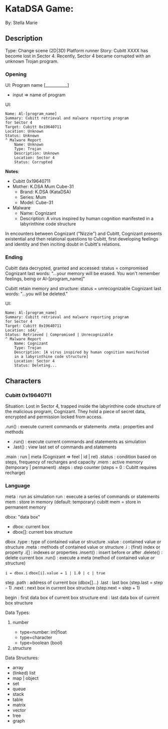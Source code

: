 # KataDSA Game: 

By: Stella Marie

## Description

Type: Change scene (2D|3D) Platform runner 
Story: Cubitt XXXX has become lost in Sector 4. Recently, Sector 4 became corrupted with an unknown Trojan program.

### Opening

UI: Program name [___________]
- input => name of program

UI:

    Name: Al-[program_name]
    Summary: Cubitt retrieval and malware reporting program
    for Sector 4
    Target: Cubitt 0x19640711
    Location: Unknown
    Status: Unknown
    ^ Malware Report
        Name: Unknown
        Type: Trojan
        Description: Unknown
        Location: Sector 4
        Status: Corrupted

**Notes**:
- Cubitt 0x19640711
- Mother: K.DSA Mum Cube-31
  - Brand: K.DSA (KataDSA)
  - Series: Mum
  - Model: Cube-31
- Malware
  - Name: Cognizant
  - Description: A virus inspired by human cognition manifested
    in a labyrinthine code structure

In encounters between Cognizant ("Nizzie") and Cubitt, Cognizant presents existential and then relational questions to Cubitt, first developing feelings and identity and then inciting doubt in Cubitt's relations.

### Ending

Cubitt data decrypted, granted and accessed: status = compromised
Cognizant last words: "...your memory will be erased. You won't remember feelings, being or Al-[program_name]"

Cubitt retain memory and structure: status = unrecognizable
Cognizant last words: "...you will be deleted."

UI:

    Name: Al-[program_name]
    Summary: Cubitt retrieval and malware reporting program
    for Sector 4
    Target: Cubitt 0x19640711
    Location: sd4/_
    Status: Retrieved | Compromised | Unrecognizable
    ^ Malware Report
        Name: Cognizant
        Type: Trojan
        Description: [A virus inspired by human cognition manifested
        in a labyrinthine code structure]
        Location: Sector 4
        Status: Deleting...


## Characters

### Cubitt 0x19640711

Situation: Lost in Sector 4, trapped inside the labyrinthine code structure of the malicious program, Cognizant. They hold a piece of secret data, encrypted and permission locked from access.

.run()      : execute current commands or statements
.meta       : properties and methods
- .run()    : execute current commands and statements as simulation
- .last()   : view last set of commands and statements 

.main       : run | meta (Cognizant => feel | id | rel)
.status     : condition based on steps, frequency of recharges and capacity
.mem        : active memory (temporary | permanent)
.steps      : step counter (steps = 0 : Cubitt requires recharge)

### Language

meta        : run as simulation
run         : execute a series of commands or statements
mem         : store in memory (default: temporary)
            cubitt mem = store in permanent memory

dbox: "data box"
- dbox: current box
- dbox[]: current box structure

dbox
.type       : type of contained value or structure
.value      : contained value or structure
.meta       : methods of contained value or structure
.i          : (first) index or property
.i[]        : indexes or properties
.insert()   : insert before or after
.delete()   : delete current box
.run()      : execute a meta (method of contained value or structure)

``` i = dbox.i ```
``` dbox[i].value = 1 | 1.0 | c | true ```

step
.path   : address of current box (dbox[]...)
.last   : last box (step.last = step - 1)
.next   : next box in current box structure (step.next = step + 1)

begin   : first data box of current box structure
end     : last data box of current box structure

Data Types:
1. <primitive> number
    - type=number: int|float
    - type=character
    - type=boolean (bool)
2. <complex> structure

Data Structures:
- array
- (linked) list
- map | object
- set
- queue
- stack
- table
- matrix
- vector
- tree
- graph